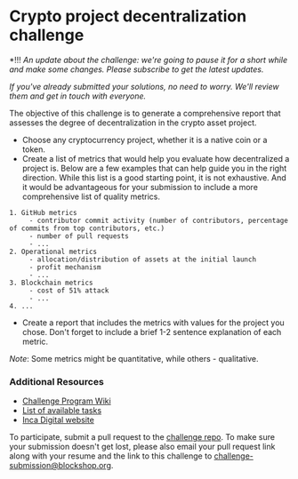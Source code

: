# Crypto project decentralization challenge

*!!! *An update about the challenge: we're going to pause it for a short while and make some changes. Please subscribe to get the latest updates.*

*If you've already submitted your solutions, no need to worry. We'll review them and get in touch with everyone.*

The objective of this challenge is to generate a comprehensive report that assesses the degree of decentralization in the crypto asset project.

- Choose any cryptocurrency project, whether it is a native coin or a token.
- Create a list of metrics that would help you evaluate how decentralized a project is. Below are a few examples that can help guide you in the right direction. While this list is a good starting point, it is not exhaustive. And it would be advantageous for your submission to include a more comprehensive list of quality metrics.

```
1. GitHub metrics
     - contributor commit activity (number of contributors, percentage of commits from top contributors, etc.)
     - number of pull requests
     - ...
2. Operational metrics
     - allocation/distribution of assets at the initial launch
     - profit mechanism
     - ...
3. Blockchain metrics
     - cost of 51% attack
     - ...
4. ...
```

- Create a report that includes the metrics with values for the project you chose. Don't forget to include a brief 1-2 sentence explanation of each metric.

*Note*: Some metrics might be quantitative, while others - qualitative. 

### Additional Resources

* [Challenge Program Wiki](https://github.com/1712n/challenge/)
* [List of available tasks](https://github.com/1712n/challenge/issues)
* [Inca Digital website](https://inca.digital)

To participate, submit a pull request to the [challenge repo](https://github.com/1712n/decentralization-challenge/tree/main). To make sure your submission doesn't get lost, please also email your pull request link along with your resume and the link to this challenge to [challenge-submission@blockshop.org](mailto:challenge-submission@blockshop.org).
